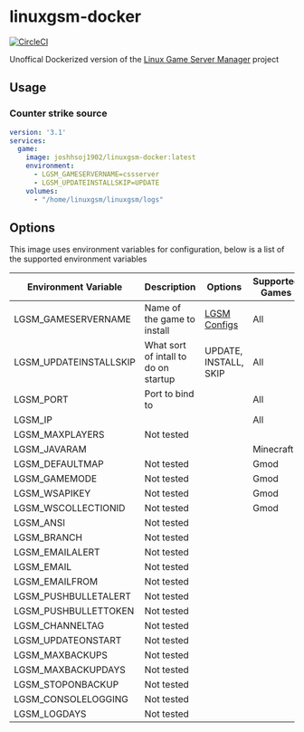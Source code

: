 # linuxgsm-docker

[![CircleCI][circle-image]][circle-url]

Unoffical Dockerized version of the [Linux Game Server Manager][lgsm-home] project

## Usage

### Counter strike source

```yaml
version: '3.1'
services:
  game:
    image: joshhsoj1902/linuxgsm-docker:latest
    environment:
      - LGSM_GAMESERVERNAME=cssserver
      - LGSM_UPDATEINSTALLSKIP=UPDATE
    volumes:
      - "/home/linuxgsm/linuxgsm/logs"
```

## Options

This image uses environment variables for configuration, below is a list of the supported environment variables

| Environment Variable   | Description                            | Options                     | Supported Games  |
|------------------------|----------------------------------------|-----------------------------|------------------|
| LGSM_GAMESERVERNAME    | Name of the game to install            | [LGSM Configs][lgsm-config] | All              |
| LGSM_UPDATEINSTALLSKIP | What sort of intall to do on startup   | UPDATE, INSTALL, SKIP       | All              |
| LGSM_PORT              | Port to bind to                        |                             | All              |
| LGSM_IP                |                                        |                             | All              |
| LGSM_MAXPLAYERS        | Not tested |||
| LGSM_JAVARAM           | || Minecraft |
| LGSM_DEFAULTMAP        | Not tested || Gmod |
| LGSM_GAMEMODE          | Not tested || Gmod |
| LGSM_WSAPIKEY      | Not tested || Gmod |
| LGSM_WSCOLLECTIONID | Not tested ||Gmod|
| LGSM_ANSI              | Not tested |||
| LGSM_BRANCH            | Not tested |||
| LGSM_EMAILALERT        | Not tested |||
| LGSM_EMAIL             | Not tested |||
| LGSM_EMAILFROM         | Not tested |||
| LGSM_PUSHBULLETALERT   | Not tested |||
| LGSM_PUSHBULLETTOKEN   | Not tested |||
| LGSM_CHANNELTAG        | Not tested |||
| LGSM_UPDATEONSTART     | Not tested |||
| LGSM_MAXBACKUPS        | Not tested |||
| LGSM_MAXBACKUPDAYS     | Not tested |||
| LGSM_STOPONBACKUP      | Not tested |||
| LGSM_CONSOLELOGGING    | Not tested |||
| LGSM_LOGDAYS           | Not tested |||

[circle-image]: https://circleci.com/gh/joshhsoj1902/linuxgsm-docker/tree/master.svg?style=svg
[circle-url]: https://circleci.com/gh/joshhsoj1902/linuxgsm-docker/tree/master
[lgsm-config]: https://github.com/GameServerManagers/LinuxGSM/tree/master/lgsm/config-default/config-lgsm
[lgsm-home]: https://github.com/GameServerManagers/LinuxGSM
